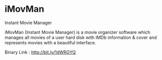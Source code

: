 iMovMan
=======
Instant Movie Manager

iMovMan (Instant Movie Manager) is a movie organizer software which manages all movies of a user hard disk with IMDb information & cover and represents movies with a beautiful interface.


Binary Link : http://bit.ly/1dWRGYQ
